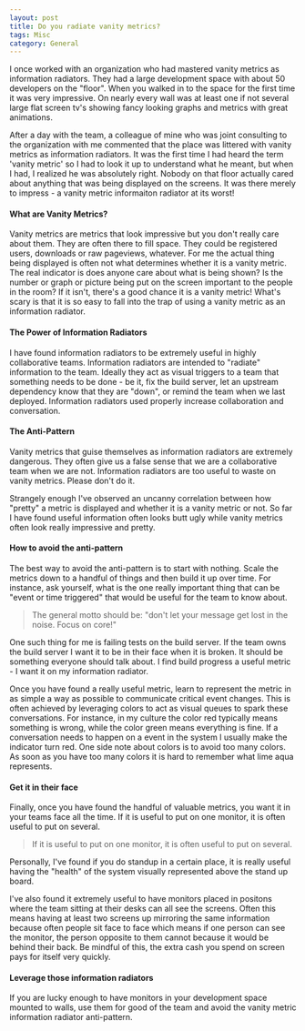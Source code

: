 ```yaml
---
layout: post
title: Do you radiate vanity metrics?
tags: Misc
category: General
---
```


I once worked with an organization who had mastered vanity metrics as information radiators. They had a large development space with about 50 developers on the "floor". When you walked in to the space for the first time it was very impressive. On nearly every wall was at least one if not several large flat screen tv's showing fancy looking graphs and metrics with great animations.

After a day with the team, a colleague of mine who was joint consulting to the organization with me commented that the place was littered with vanity metrics as information radiators. It was the first time I had heard the term 'vanity metric' so I had to look it up to understand what he meant, but when I had, I realized he was absolutely right. Nobody on that floor actually cared about anything that was being displayed on the screens. It was there merely to impress - a vanity metric informaiton radiator at its worst!

#### What are Vanity Metrics?

Vanity metrics are metrics that look impressive but you don't really care about them. They are often there to fill space. They could be registered users, downloads or raw pageviews, whatever. For me the actual thing being displayed is often not what determines whether it is a vanity metric. The real indicator is does anyone care about what is being shown? Is the number or graph or picture being put on the screen important to the people in the room? If it isn't, there's a good chance it is a vanity metric! What's scary is that it is so easy to fall into the trap of using a vanity metric as an information radiator. 

#### The Power of Information Radiators

I have found information radiators to be extremely useful in highly collaborative teams. Information radiators are intended to "radiate" information to the team. Ideally they act as visual triggers to a team that something needs to be done - be it, fix the build server, let an upstream dependency know that they are "down", or remind the team when we last deployed. Information radiators used properly increase collaboration and conversation.

#### The Anti-Pattern

Vanity metrics that guise themselves as information radiators are extremely dangerous. They often give us a false sense that we are a collaborative team when we are not. Information radiators are too useful to waste on vanity metrics. Please don't do it.

Strangely enough I've observed an uncanny correlation between how "pretty" a metric is displayed and whether it is a vanity metric or not. So far I have found useful information often looks butt ugly while vanity metrics often look really impressive and pretty.

#### How to avoid the anti-pattern

The best way to avoid the anti-pattern is to start with nothing. Scale the metrics down to a handful of things and then build it up over time. For instance, ask yourself, what is the one really important thing that can be "event or time triggered" that would be useful for the team to know about. 

> The general motto should be: "don't let your message get lost in the noise. Focus on core!"

One such thing for me is failing tests on the build server. If the team owns the build server I want it to be in their face when it is broken. It should be something everyone should talk about. I find build progress a useful metric - I want it on my information radiator.

Once you have found a really useful metric, learn to represent the metric in as simple a way as possible to communicate critical event changes. This is often achieved by leveraging colors to act as visual queues to spark these conversations. For instance, in my culture the color red typically means something is wrong, while the color green means everything is fine. If a conversation needs to happen on a event in the system I usually make the indicator turn red. One side note about colors is to avoid too many colors. As soon as you have too many colors it is hard to remember what lime aqua represents.

#### Get it in their face

Finally, once you have found the handful of valuable metrics, you want it in your teams face all the time. If it is useful to put on one monitor, it is often useful to put on several. 

> If it is useful to put on one monitor, it is often useful to put on several. 

Personally, I've found if you do standup in a certain place, it is really useful having the "health" of the system visually represented above the stand up board.  

I've also found it extremely useful to have monitors placed in positons where the team sitting at their desks can all see the screens. Often this means having at least two screens up mirroring the same information because often people sit face to face which means if one person can see the monitor, the person opposite to them cannot because it would be behind their back. Be mindful of this, the extra cash you spend on screen pays for itself very quickly.

#### Leverage those information radiators

If you are lucky enough to have monitors in your development space mounted to walls, use them for good of the team and avoid the vanity metric information radiator anti-pattern.
